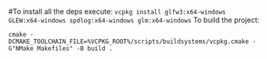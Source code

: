 #To install all the deps execute:
`vcpkg install glfw3:x64-windows GLEW:x64-windows spdlog:x64-windows glm:x64-windows`
To build the project:

`cmake -DCMAKE_TOOLCHAIN_FILE=%VCPKG_ROOT%/scripts/buildsystems/vcpkg.cmake -G"NMake Makefiles" -B build .`